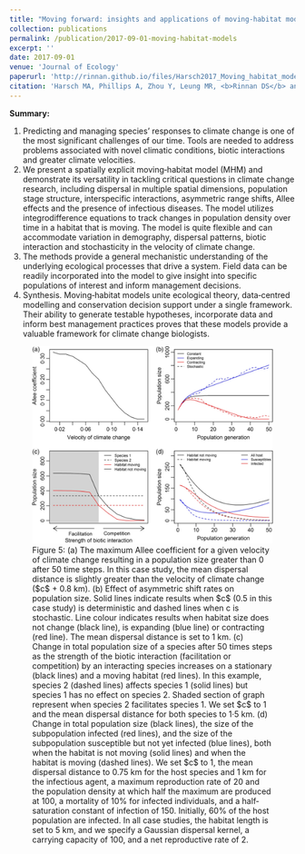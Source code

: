```yaml
---
title: "Moving forward: insights and applications of moving‐habitat models for climate change ecology"
collection: publications
permalink: /publication/2017-09-01-moving-habitat-models
excerpt: ''
date: 2017-09-01
venue: 'Journal of Ecology'
paperurl: 'http://rinnan.github.io/files/Harsch2017_Moving_habitat_models.pdf'
citation: 'Harsch MA, Phillips A, Zhou Y, Leung MR, <b>Rinnan DS</b> and Kot M (2017). "Moving forward: insights and applications of moving‐habitat models for climate change ecology." <i>Journal of Ecology</i>, 105(5), 1169-1181. https://doi.org/10.1111/1365-2745.12724'
---
```


<b>Summary:</b>

1. Predicting and managing species’ responses to climate change is one of the most significant challenges of our time. Tools are needed to address problems associated with novel climatic conditions, biotic interactions and greater climate velocities.
2. We present a spatially explicit moving‐habitat model (MHM) and demonstrate its versatility in tackling critical questions in climate change research, including dispersal in multiple spatial dimensions, population stage structure, interspecific interactions, asymmetric range shifts, Allee effects and the presence of infectious diseases. The model utilizes integrodifference equations to track changes in population density over time in a habitat that is moving. The model is quite flexible and can accommodate variation in demography, dispersal patterns, biotic interaction and stochasticity in the velocity of climate change.
3. The methods provide a general mechanistic understanding of the underlying ecological processes that drive a system. Field data can be readily incorporated into the model to give insight into specific populations of interest and inform management decisions.
4. Synthesis. Moving‐habitat models unite ecological theory, data‐centred modelling and conservation decision support under a single framework. Their ability to generate testable hypotheses, incorporate data and inform best management practices proves that these models provide a valuable framework for climate change biologists.

<figure>
  <img src="/images/moving-habitat-models.jpg" alt="Moving habitat models.">
  <figcaption>Figure 5: (a) The maximum Allee coefficient for a given velocity of climate change resulting in a population size greater than 0 after 50 time steps. In this case study, the mean dispersal distance is slightly greater than the velocity of climate change ($c$ + 0.8 km). (b) Effect of asymmetric shift rates on population size. Solid lines indicate results when $c$ (0.5 in this case study) is deterministic and dashed lines when c is stochastic. Line colour indicates results when habitat size does not change (black line), is expanding (blue line) or contracting (red line). The mean dispersal distance is set to 1 km. (c) Change in total population size of a species after 50 times steps as the strength of the biotic interaction (facilitation or competition) by an interacting species increases on a stationary (black lines) and a moving habitat (red lines). In this example, species 2 (dashed lines) affects species 1 (solid lines) but species 1 has no effect on species 2. Shaded section of graph represent when species 2 facilitates species 1. We set $c$ to 1 and the mean dispersal distance for both species to 1·5 km. (d) Change in total population size (black lines), the size of the subpopulation infected (red lines), and the size of the subpopulation susceptible but not yet infected (blue lines), both when the habitat is not moving (solid lines) and when the habitat is moving (dashed lines). We set $c$ to 1, the mean dispersal distance to 0.75 km for the host species and 1 km for the infectious agent, a maximum reproduction rate of 20 and the population density at which half the maximum are produced at 100, a mortality of 10% for infected individuals, and a half‐saturation constant of infection of 150. Initially, 60% of the host population are infected. In all case studies, the habitat length is set to 5 km, and we specify a Gaussian dispersal kernel, a carrying capacity of 100, and a net reproductive rate of 2.</figcaption>
</figure>